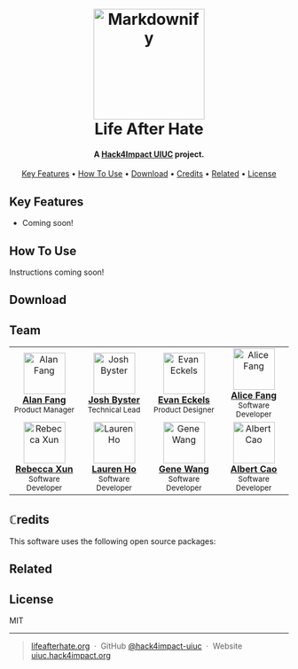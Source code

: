 <h1 align="center">
  <br>
  <a href="http://www.amitmerchant.com/electron-markdownify"><img src="https://upload.wikimedia.org/wikipedia/commons/f/f5/Life_After_Hate_logo.png" alt="Markdownify" width="200"></a>
  <br/>
  Life After Hate
  </br>
</h1>

<h4 align="center">A <a href="https://uiuc.hack4impact.org/" target="_blank">Hack4Impact UIUC</a> project.</h4>

<p align="center">

</p>

<p align="center">
  <a href="#key-features">Key Features</a> •
  <a href="#how-to-use">How To Use</a> •
  <a href="#download">Download</a> •
  <a href="#credits">Credits</a> •
  <a href="#related">Related</a> •
  <a href="#license">License</a>
</p>

## Key Features

- Coming soon!

## How To Use

Instructions coming soon!

## Download

## Team

<table align="center">
  <tr>
    <td align="center">
      <a href="https://www.linkedin.com/in/alan-fang/"
        ><img
          src="https://uiuc.hack4impact.org/static/images/people/alan_fang.jpg"
          width="75px;"
          alt="Alan Fang"
        /><br /><b>Alan Fang</b></a
      ><br /><sub>Product Manager</sub>
    </td>
    <td align="center">
      <a href="https://joshbyster.com"
        ><img
          src="https://uiuc.hack4impact.org/static/images/people/josh_byster.jpg"
          width="75px;"
          alt="Josh Byster"
        /><br /><b>Josh Byster</b></a
      ><br /><sub>Technical Lead</sub>
    </td>
    <td align="center">
      <a href="https://www.evaneckels.com"
        ><img
          src="https://media.licdn.com/dms/image/C4D03AQHK1GTqRr5LNg/profile-displayphoto-shrink_200_200/0?e=1577318400&v=beta&t=TXjeRSYhSTWRI3cKqRpVBWHW01NyHSMCdA39XrFy66o"
          width="75px;"
          alt="Evan Eckels"
        /><br /><b>Evan Eckels</b></a
      ><br /><sub>Product Designer</sub>
    </td>
    <td align="center">
      <a href="https://www.linkedin.com/in/alicesf2/"
        ><img
          src="https://media.licdn.com/dms/image/C5603AQGCdZKdpZKPUw/profile-displayphoto-shrink_200_200/0?e=1577318400&v=beta&t=wJxXpk8Mxh5yOc9X2JQsC28zPjtoF3RUFrrDRoF-TYE"
          width="75px;"
          alt="Alice Fang"
        /><br /><b>Alice Fang</b></a
      ><br /><sub>Software Developer</sub>
    </td>
  </tr>
  <tr>
  <tr>
    <td align="center">
      <a href="https://www.linkedin.com/in/rebeccaxun/"
        ><img
          src="https://media.licdn.com/dms/image/C4E03AQFFUmPG7-s_hQ/profile-displayphoto-shrink_200_200/0?e=1577318400&v=beta&t=xDGdNGGhwXq_uHE-wGPoYaH12EPJd8bfIFIdsLIImH4"
          width="75px;"
          alt="Rebecca Xun"
        /><br /><b>Rebecca Xun</b></a
      ><br /><sub>Software Developer</sub>
    </td>
    <td align="center">
      <a href="https://github.com/laurenho025"
        ><img
          src="https://avatars0.githubusercontent.com/u/42976373?s=460&v=4"
          width="75px;"
          alt="Lauren Ho"
        /><br /><b>Lauren Ho</b></a
      ><br /><sub>Software Developer</sub>
    </td>
        <td align="center">
      <a href="https://www.linkedin.com/in/genewang0/"
        ><img
          src="https://media.licdn.com/dms/image/C5603AQHRnBIuRSH57A/profile-displayphoto-shrink_200_200/0?e=1577318400&v=beta&t=OWvPiqCnEwssTGymFsq3HHZpObcIo-vku1GlK5Zxax0"
          width="75px;"
          alt="Gene Wang"
        /><br /><b>Gene Wang</b></a
      ><br /><sub>Software Developer</sub>
    </td>
    <td align="center">
      <a href="https://www.linkedin.com/in/albertcao00/"
        ><img
          src="https://uiuc.hack4impact.org/static/images/people/albert_cao.jpg"
          width="75px;"
          alt="Albert Cao"
        /><br /><b>Albert Cao</b></a
      ><br /><sub>Software Developer</sub>
    </td>
  </tr>
  </tr>
</table>

## &#x2102;redits

This software uses the following open source packages:

## Related

## License

MIT

---

> [lifeafterhate.org](https://www.lifeafterhate.org) &nbsp;&middot;&nbsp;
> GitHub [@hack4impact-uiuc](https://github.com/hack4impact-uiuc/) &nbsp;&middot;&nbsp;
> Website [uiuc.hack4impact.org](https://uiuc.hack4impact.org)
